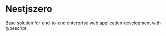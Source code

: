 

# Nestjszero

Base solution for end-to-end enterprise web application development with typescript.


